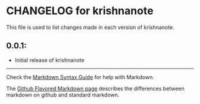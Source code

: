 # CHANGELOG for krishnanote

This file is used to list changes made in each version of krishnanote.

## 0.0.1:

* Initial release of krishnanote

- - - 
Check the [Markdown Syntax Guide](http://daringfireball.net/projects/markdown/syntax) for help with Markdown.

The [Github Flavored Markdown page](http://github.github.com/github-flavored-markdown/) describes the differences between markdown on github and standard markdown.
